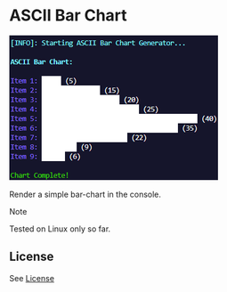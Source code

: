 # ASCII Bar Chart

![](https://github.com/Sieep-Coding/ascii-bar-chart/blob/main/assets/image.png)

Render a simple bar-chart in the console.

> [!NOTE]  
> Tested on Linux only so far.

## License

See [License](LICENSE.md)